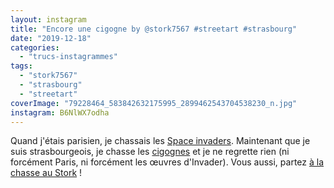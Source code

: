 ```yaml
---
layout: instagram
title: "Encore une cigogne by @stork7567 #streetart #strasbourg"
date: "2019-12-18"
categories: 
  - "trucs-instagrammes"
tags: 
  - "stork7567"
  - "strasbourg"
  - "streetart"
coverImage: "79228464_583842632175995_2899462543704538230_n.jpg"
instagram: B6NlWX7odha
---
```


Quand j'étais parisien, je chassais les [Space invaders](http://sitofotos.6x8.org/index.php?/category/2). Maintenant que je suis strasbourgeois, je chasse les [cigognes](https://www.6x8.org/tag/stork7567/) et je ne regrette rien (ni forcément Paris, ni forcément les œuvres d'Invader). Vous aussi, partez [à la chasse au Stork](https://www.6x8.org/2019/11/a-la-chasse-au-stork/) !
